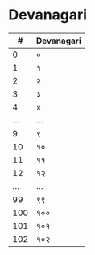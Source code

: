 # Devanagari

| #   | Devanagari |
|-----|------------|
| 0   | ०          |
| 1   | १          |
| 2   | २          |
| 3   | ३          |
| 4   | ४          |
| …   | …          |
| 9   | ९          |
| 10  | १०         |
| 11  | ११         |
| 12  | १२         |
| …   | …          |
| 99  | ९९         |
| 100 | १००        |
| 101 | १०१        |
| 102 | १०२        |
